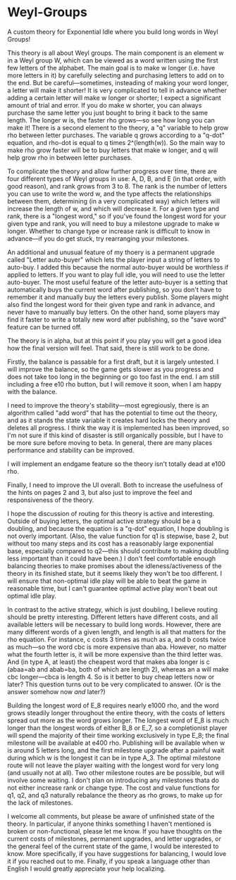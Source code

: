 # Weyl-Groups
A custom theory for Exponential Idle where you build long words in Weyl Groups!

This theory is all about Weyl groups. The main component is an element w in a Weyl group W, which can be viewed as a word written using the first few letters of the alphabet. The main goal is to make w longer (i.e. have more letters in it) by carefully selecting and purchasing letters to add on to the end. But be careful—sometimes, insteading of making your word longer, a letter will make it shorter! It is very complicated to tell in advance whether adding a certain letter will make w longer or shorter; I expect a significant amount of trial and error. If you do make w shorter, you can always purchase the same letter you just bought to bring it back to the same length. The longer w is, the faster rho grows—so see how long you can make it!
There is a second element to the theory, a "q" variable to help grow rho between letter purchases. The variable q grows according to a "q-dot" equation, and rho-dot is equal to q times 2^(length(w)). So the main way to make rho grow faster will be to buy letters that make w longer, and q will help grow rho in between letter purchases.

To complicate the theory and allow further progress over time, there are four different types of Weyl groups in use: A, D, B, and E (in that order, with good reason), and rank grows from 3 to 8. The rank is the number of letters you can use to write the word w, and the type affects the relationships between them, determining (in a very complicated way) which letters will increase the length of w, and which will decrease it. For a given type and rank, there is a "longest word," so if you've found the longest word for your given type and rank, you will need to buy a milestone upgrade to make w longer. Whether to change type or increase rank is difficult to know in advance—if you do get stuck, try rearranging your milestones.

An additional and unusual feature of my thoery is a permanent upgrade called "Letter auto-buyer" which lets the player input a string of letters to auto-buy. I added this because the normal auto-buyer would be worthless if applied to letters. If you want to play full idle, you will need to use the letter auto-buyer. The most useful feature of the letter auto-buyer is a setting that automatically buys the current word after publishing, so you don't have to remember it and manually buy the letters every publish. Some players might also find the longest word for their given type and rank in advance, and never have to manually buy letters. On the other hand, some players may find it faster to write a totally new word after publishing, so the "save word" feature can be turned off.

The theory is in alpha, but at this point if you play you will get a good idea how the final version will feel. That said, there is still work to be done. 

Firstly, the balance is passable for a first draft, but it is largely untested. I will improve the balance, so the game gets slower as you progress and does not take too long in the beginning or go too fast in the end. I am still including a free e10 rho button, but I will remove it soon, when I am happy with the balance.

I need to improve the theory's stability—most egregiously, there is an algorithm called "add word" that has the potential to time out the theory, and as it stands the state variable it creates hard locks the theory and deletes all progress. I think the way it is implemented has been improved, so I'm not sure if this kind of disaster is still organically possible, but I have to be more sure before moving to beta. In general, there are many places performance and stability can be improved.

I will implement an endgame feature so the theory isn't totally dead at e100 rho.

Finally, I need to improve the UI overall. Both to increase the usefulness of the hints on pages 2 and 3, but also just to improve the feel and responsiveness of the theory.

I hope the discussion of routing for this theory is active and interesting. Outside of buying letters, the optimal active strategy should be a q doubling, and because the equation is a "q-dot" equation, I hope doubling is not overly important. (Also, the value function for q1 is stepwise, base 2, but without too many steps and its cost has a reasonably large exponential base, especially compared to q2—this should contribute to making doubling less important than it could have been.) I don't feel comfortable enough balancing theories to make promises about the idleness/activeness of the theory in its finished state, but it seems likely they won't be too different. I will ensure that non-optimal idle play will be able to beat the game in reasonable time, but I can't guarantee optimal active play won't beat out optimal idle play.

In contrast to the active strategy, which is just doubling, I believe routing should be pretty interesting. Different letters have different costs, and all available letters will be necessary to build long words. However, there are many different words of a given length, and length is all that matters for the rho equation. For instance, c costs 3 times as much as a, and b costs twice as much—so the word cbc is more expensive than aba. However, no matter what the fourth letter is, it will be more expensive than the third letter was. And (in type A, at least) the cheapest word that makes aba longer is c (abaa=ab and abab=ba, both of which are length 2), whereas an a will make cbc longer—cbca is length 4. So is it better to buy cheap letters now or later? This question turns out to be very complicated to answer. (Or is the answer somehow now *and* later?)

Building the longest word of E_8 requires nearly e1000 rho, and the word grows steadily longer throughout the entire theory, with the costs of letters spread out more as the word grows longer. The longest word of E_8 is much longer than the longest words of either B_8 or E_7, so a completionist player will spend the majority of their time working exclusively in type E_8; the final milestone will be available at e400 rho. Publishing will be available when w is around 5 letters long, and the first milestone upgrade after a painful wait during which w is the longest it can be in type A_3. The optimal milestone route will not leave the player waiting with the longest word for very long (and usually not at all). Two other milestone routes are be possible, but will involve some waiting. I don't plan on introducing any milestones thata do not either increase rank or change type. The cost and value functions for q1, q2, and q3 naturally rebalance the theory as rho grows, to make up for the lack of milestones.

I welcome all comments, but please be aware of unfinished state of the theory. In particular, if anyone thinks something I haven't mentioned is broken or non-functional, please let me know. If you have thoughts on the current costs of milestones, permanent upgrades, and letter upgrades, or the general feel of the current state of the game, I would be interested to know. More specifically, if you have suggestions for balancing, I would love it if you reached out to me. Finally, if you speak a language other than English I would greatly appreciate your help localizing.
